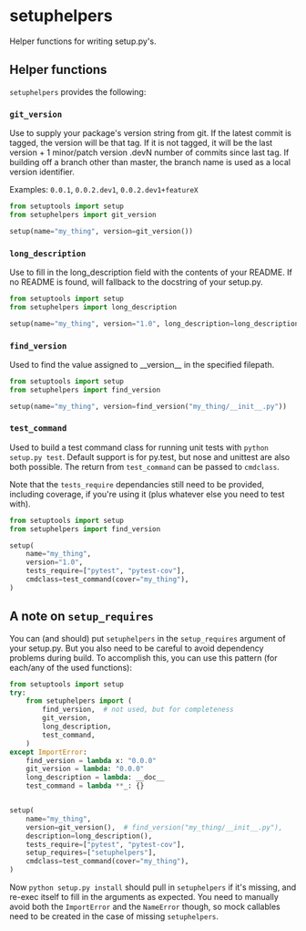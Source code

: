 # setuphelpers

Helper functions for writing setup.py's.

## Helper functions

`setuphelpers` provides the following:

### `git_version`

Use to supply your package's version string from git. If the latest commit is
tagged, the version will be that tag. If it is not tagged, it will be the last
version + 1 minor/patch version .devN number of commits since last tag. If
building off a branch other than master, the branch name is used as a local
version identifier.

Examples: `0.0.1`, `0.0.2.dev1`, `0.0.2.dev1+featureX`

```python
from setuptools import setup
from setuphelpers import git_version

setup(name="my_thing", version=git_version())
```

### `long_description`

Use to fill in the long_description field with the contents of your README.
If no README is found, will fallback to the docstring of your setup.py.

```python
from setuptools import setup
from setuphelpers import long_description

setup(name="my_thing", version="1.0", long_description=long_description())
```

### `find_version`

Used to find the value assigned to \_\_version\_\_ in the specified filepath.

```python
from setuptools import setup
from setuphelpers import find_version

setup(name="my_thing", version=find_version("my_thing/__init__.py"))
```

### `test_command`

Used to build a test command class for running unit tests with
`python setup.py test`. Default support is for py.test, but nose and unittest
are also both possible. The return from `test_command` can be passed to `cmdclass`.

Note that the `tests_require` dependancies still need to be provided, including
coverage, if you're using it (plus whatever else you need to test with).


```python
from setuptools import setup
from setuphelpers import find_version

setup(
    name="my_thing",
    version="1.0",
    tests_require=["pytest", "pytest-cov"],
    cmdclass=test_command(cover="my_thing"),
)
```

## A note on `setup_requires`

You can (and should) put `setuphelpers` in the `setup_requires` argument of
your setup.py. But you also need to be careful to avoid dependency problems
during build. To accomplish this, you can use this pattern (for each/any of the
used functions):

```python
from setuptools import setup
try:
    from setuphelpers import (
        find_version,  # not used, but for completeness
        git_version,
        long_description,
        test_command,
    )
except ImportError:
    find_version = lambda x: "0.0.0"
    git_version = lambda: "0.0.0"
    long_description = lambda: __doc__
    test_command = lambda **_: {}


setup(
    name="my_thing",
    version=git_version(),  # find_version("my_thing/__init__.py"),
    description=long_description(),
    tests_require=["pytest", "pytest-cov"],
    setup_requires=["setuphelpers"],
    cmdclass=test_command(cover="my_thing"),
)
```

Now `python setup.py install` should pull in `setuphelpers` if it's missing,
and re-exec itself to fill in the arguments as expected. You need to manually
avoid both the `ImportError` and the `NameError` though, so mock callables need
to be created in the case of missing `setuphelpers`.
